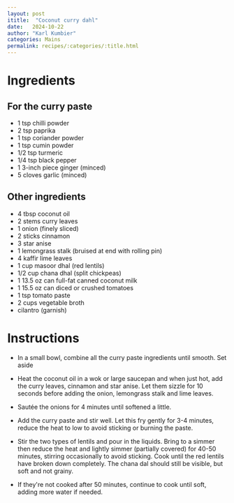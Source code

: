 ```yaml
---
layout: post
ititle:  "Coconut curry dahl"
date:   2024-10-22
author: "Karl Kumbier"
categories: Mains
permalink: recipes/:categories/:title.html
---
```


# Ingredients
## For the curry paste
- 1 tsp chilli powder
- 2 tsp paprika
- 1 tsp coriander powder
- 1 tsp cumin powder
- 1/2 tsp turmeric
- 1/4 tsp black pepper
- 1 3-inch piece ginger (minced)
- 5 cloves garlic (minced)

## Other ingredients
- 4 tbsp coconut oil
- 2 stems curry leaves
- 1 onion (finely sliced)
- 2 sticks cinnamon
- 3 star anise
- 1 lemongrass stalk (bruised at end with rolling pin)
- 4 kaffir lime leaves
- 1 cup masoor dhal (red lentils)
- 1/2 cup chana dhal (split chickpeas)
- 1 13.5 oz can full-fat canned coconut milk
- 1 15.5 oz can diced or crushed tomatoes
- 1 tsp tomato paste
- 2 cups vegetable broth
- cilantro (garnish)

# Instructions
- In a small bowl, combine all the curry paste ingredients until smooth. Set
  aside

- Heat the coconut oil in a wok or large saucepan and when just hot, add the
  curry leaves, cinnamon and star anise. Let them sizzle for 10 seconds before
adding the onion, lemongrass stalk and lime leaves.

- Sautée the onions for 4 minutes until softened a little.

- Add the curry paste and stir well. Let this fry gently for 3-4 minutes, reduce
  the heat to low to avoid sticking or burning the paste.

- Stir the two types of lentils and pour in the liquids. Bring to a simmer then
  reduce the heat and lightly simmer (partially covered) for 40-50 minutes,
stirring occasionally to avoid sticking. Cook until the red lentils have broken
down completely. The chana dal should still be visible, but soft and not grainy.

- If they're not cooked after 50 minutes, continue to cook until soft, adding
  more water if needed.
